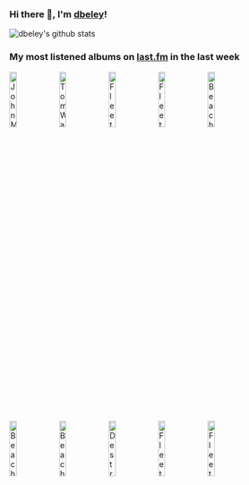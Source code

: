 ### Hi there 👋, I'm [dbeley](https://dbeley.ovh/en)!

![dbeley's github stats](https://github-readme-stats.vercel.app/api?username=dbeley)

### My most listened albums on [last.fm](https://www.last.fm/user/d_beley) in the last week

[<img src='https://lastfm.freetls.fastly.net/i/u/300x300/befc5be7f1284bbbb340fa8a04bc2c09.png' width='16%' height='16%' alt='John Martyn - Solid Air'>](https://www.last.fm/music/john%2bmartyn/solid%2bair)&nbsp;
[<img src='https://lastfm.freetls.fastly.net/i/u/300x300/e8031cdb6ec14a908ca2be5afa2c0de9.png' width='16%' height='16%' alt='Tom Waits - Swordfishtrombones'>](https://www.last.fm/music/tom%2bwaits/swordfishtrombones)&nbsp;
[<img src='https://lastfm.freetls.fastly.net/i/u/300x300/6b46a8d1ea1a835ab5cebb41e032677e.jpg' width='16%' height='16%' alt='Fleet Foxes - Crack-Up'>](https://www.last.fm/music/fleet%2bfoxes/crack-up)&nbsp;
[<img src='https://lastfm.freetls.fastly.net/i/u/300x300/e653fc9c0d474be1b6d007a6588b02c9.png' width='16%' height='16%' alt='Fleet Foxes - Fleet Foxes'>](https://www.last.fm/music/fleet%2bfoxes/fleet%2bfoxes)&nbsp;
[<img src='https://lastfm.freetls.fastly.net/i/u/300x300/92ee7e4f3afdbe6a9a8c13a4a790baf1.png' width='16%' height='16%' alt='Beach House - Depression Cherry'>](https://www.last.fm/music/beach%2bhouse/depression%2bcherry)&nbsp;
<br>
[<img src='https://lastfm.freetls.fastly.net/i/u/300x300/894d79d243ac40f28f7210c257d75cff.png' width='16%' height='16%' alt='Beach House - Devotion'>](https://www.last.fm/music/beach%2bhouse/devotion)&nbsp;
[<img src='https://lastfm.freetls.fastly.net/i/u/300x300/f59aa166434c40f5ad86167435c6e469.png' width='16%' height='16%' alt='Beach House - Teen Dream'>](https://www.last.fm/music/beach%2bhouse/teen%2bdream)&nbsp;
[<img src='https://lastfm.freetls.fastly.net/i/u/300x300/796b22966cfb4d08b435f7ea671da304.png' width='16%' height='16%' alt='Destroyer - Streethawk: A Seduction'>](https://www.last.fm/music/destroyer/streethawk%253a%2ba%2bseduction)&nbsp;
[<img src='https://lastfm.freetls.fastly.net/i/u/300x300/ff20a3537d91409ca96dc8927d4f879f.png' width='16%' height='16%' alt='Fleet Foxes - Helplessness Blues'>](https://www.last.fm/music/fleet%2bfoxes/helplessness%2bblues)&nbsp;
[<img src='https://lastfm.freetls.fastly.net/i/u/300x300/a3638eeb1bb4ffc5a8c12cf28e56ba0f.png' width='16%' height='16%' alt='Fleet Foxes - Shore'>](https://www.last.fm/music/fleet%2bfoxes/shore)&nbsp;
<br>
